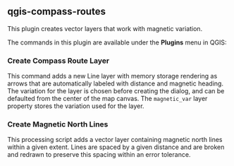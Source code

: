 ## qgis-compass-routes

This plugin creates vector layers that work with magnetic variation.

The commands in this plugin are available under the **Plugins** menu in QGIS:

### Create Compass Route Layer

This command adds a new Line layer with memory storage rendering as arrows that are automatically labeled with distance and magnetic heading. The variation for the layer is chosen before creating the dialog, and can be defaulted from the center of the map canvas. The `magnetic_var` layer property stores the variation used for the layer.

### Create Magnetic North Lines

This processing script adds a vector layer containing magnetic north lines within a given extent. Lines are spaced by a given distance and are broken and redrawn to preserve this spacing within an error tolerance.
